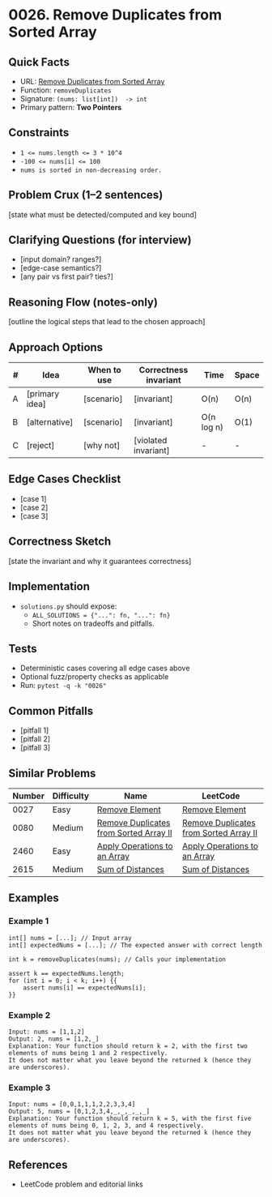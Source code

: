 # 0026. Remove Duplicates from Sorted Array

## Quick Facts

- URL:
  [Remove Duplicates from Sorted Array](https://leetcode.com/problems/remove-duplicates-from-sorted-array/)
- Function: `removeDuplicates`
- Signature: `(nums: list[int])  -> int`
- Primary pattern: **Two Pointers**

## Constraints

- `1 <= nums.length <= 3 * 10^4`
- `-100 <= nums[i] <= 100`
- `nums is sorted in non-decreasing order.`

## Problem Crux (1–2 sentences)

[state what must be detected/computed and key bound]

## Clarifying Questions (for interview)

- [input domain? ranges?]
- [edge-case semantics?]
- [any pair vs first pair? ties?]

## Reasoning Flow (notes-only)

[outline the logical steps that lead to the chosen approach]

## Approach Options

| #   | Idea           | When to use | Correctness invariant | Time       | Space |
| --- | -------------- | ----------- | --------------------- | ---------- | ----- |
| A   | [primary idea] | [scenario]  | [invariant]           | O(n)       | O(n)  |
| B   | [alternative]  | [scenario]  | [invariant]           | O(n log n) | O(1)  |
| C   | [reject]       | [why not]   | [violated invariant]  | -          | -     |

## Edge Cases Checklist

- [case 1]
- [case 2]
- [case 3]

## Correctness Sketch

[state the invariant and why it guarantees correctness]

## Implementation

- `solutions.py` should expose:
    - `ALL_SOLUTIONS = {"...": fn, "...": fn}`
    - Short notes on tradeoffs and pitfalls.

## Tests

- Deterministic cases covering all edge cases above
- Optional fuzz/property checks as applicable
- Run: `pytest -q -k "0026"`

## Common Pitfalls

- [pitfall 1]
- [pitfall 2]
- [pitfall 3]

## Similar Problems

| Number | Difficulty | Name                                                                                               | LeetCode                                                                                                        |
| ------ | ---------- | -------------------------------------------------------------------------------------------------- | --------------------------------------------------------------------------------------------------------------- |
| 0027   | Easy       | [Remove Element](../0027-remove-element/readme.md)                                                 | [Remove Element](https://leetcode.com/problems/remove-element/)                                                 |
| 0080   | Medium     | [Remove Duplicates from Sorted Array II](../0080-remove-duplicates-from-sorted-array-ii/readme.md) | [Remove Duplicates from Sorted Array II](https://leetcode.com/problems/remove-duplicates-from-sorted-array-ii/) |
| 2460   | Easy       | [Apply Operations to an Array](../2460-apply-operations-to-an-array/readme.md)                     | [Apply Operations to an Array](https://leetcode.com/problems/apply-operations-to-an-array/)                     |
| 2615   | Medium     | [Sum of Distances](../2615-sum-of-distances/readme.md)                                             | [Sum of Distances](https://leetcode.com/problems/sum-of-distances/)                                             |

## Examples

### Example 1

```text
int[] nums = [...]; // Input array
int[] expectedNums = [...]; // The expected answer with correct length

int k = removeDuplicates(nums); // Calls your implementation

assert k == expectedNums.length;
for (int i = 0; i < k; i++) {{
    assert nums[i] == expectedNums[i];
}}
```

### Example 2

```text
Input: nums = [1,1,2]
Output: 2, nums = [1,2,_]
Explanation: Your function should return k = 2, with the first two elements of nums being 1 and 2 respectively.
It does not matter what you leave beyond the returned k (hence they are underscores).
```

### Example 3

```text
Input: nums = [0,0,1,1,1,2,2,3,3,4]
Output: 5, nums = [0,1,2,3,4,_,_,_,_,_]
Explanation: Your function should return k = 5, with the first five elements of nums being 0, 1, 2, 3, and 4 respectively.
It does not matter what you leave beyond the returned k (hence they are underscores).
```

## References

- LeetCode problem and editorial links
